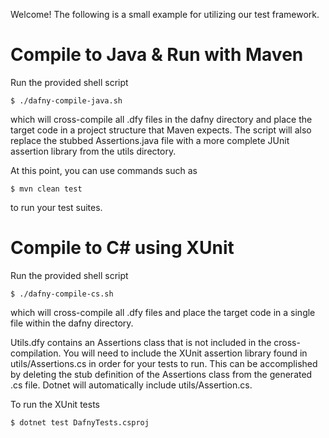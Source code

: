 Welcome!  The following is a small example for utilizing our test framework.

# Compile to Java & Run with Maven

Run the provided shell script

    $ ./dafny-compile-java.sh

which will cross-compile all .dfy files in the dafny directory and place the target code in a project structure that Maven expects.  The script will also replace the stubbed Assertions.java file with a more complete JUnit assertion library from the utils directory.

At this point, you can use commands such as 

    $ mvn clean test

to run your test suites.

# Compile to C# using XUnit

Run the provided shell script

    $ ./dafny-compile-cs.sh

which will cross-compile all .dfy files and place the target code in a single file within the dafny directory.  

Utils.dfy contains an Assertions class that is not included in the cross-compilation.  You will need to include the XUnit assertion library found in utils/Assertions.cs in order for your tests to run.  This can be accomplished by deleting the stub definition of the Assertions class from the generated .cs file.  Dotnet will automatically include utils/Assertion.cs.

To run the XUnit tests

    $ dotnet test DafnyTests.csproj
